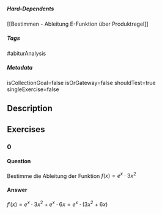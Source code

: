 ##### Hard-Dependents
[[Bestimmen - Ableitung E-Funktion über Produktregel]]
##### Tags
#abiturAnalysis
##### Metadata
isCollectionGoal=false
isOrGateway=false
shouldTest=true
singleExercise=false
## Description
 
## Exercises
### 0
#### Question
Bestimme die Ableitung der Funktion $f(x)=e^x\cdot 3x^2$
#### Answer
$f'(x)=e^x\cdot 3x^2+e^x\cdot6x=e^x\cdot (3x^2+6x)$
